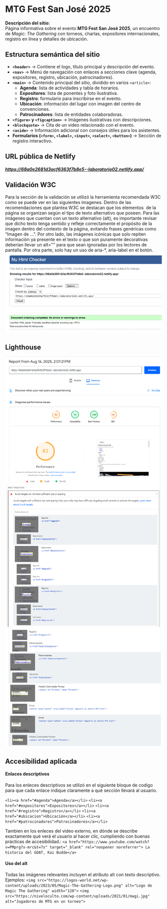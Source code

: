 # MTG Fest San José 2025  

**Descripción del sitio:**  
Página informativa sobre el evento **MTG Fest San José 2025**, un encuentro de *Magic: The Gathering* con torneos, charlas, expositores internacionales, registro en línea y detalles de ubicación.  



## Estructura semántica del sitio  

- **`<header>`** → Contiene el logo, título principal y descripción del evento.  
- **`<nav>`** → Menú de navegación con enlaces a secciones clave (agenda, expositores, registro, ubicación, patrocinadores).  
- **`<main>`** → Contenido principal del sitio, dividido en varios `<article>`:  
  - **Agenda**: lista de actividades y tabla de horarios.  
  - **Expositores**: lista de ponentes y foto ilustrativa.  
  - **Registro**: formulario para inscribirse en el evento.  
  - **Ubicación**: información del lugar con imagen del centro de convenciones.  
  - **Patrocinadores**: lista de entidades colaboradoras.  
- **`<figure>` y `<figcaption>`** → Imágenes ilustrativas con descripciones.  
- **`<blockquote>`** → Cita de un video relacionado con el evento.  
- **`<aside>`** → Información adicional con consejos útiles para los asistentes.  
- **Formularios (`<form>`, `<label>`, `<input>`, `<select>`, `<button>`)** → Sección de registro interactivo.  


## URL pública de Netlify
##### https://68a0e2681d3acf6363f7b8e5--laboratorio02.netlify.app/

## Validación W3C
Para la sección de la validación se utilizó la herramienta recomendada W3C como se puede ver en las siguientes imagenes.
Dentro de las recomendaciones que plantea W3C se destacan que los elementos <img> de la página se organizan según el tipo de texto alternativo que poseen. Para las imágenes que cuentan con un texto alternativo (alt), es importante revisar que dicho texto tenga sentido y refleje correctamente el propósito de la imagen dentro del contexto de la página, evitando frases genéricas como “Imagen de …”. Por otro lado, las imágenes icónicas que solo repiten información ya presente en el texto o que son puramente decorativas deberían llevar un alt="" para que sean ignoradas por los lectores de pantalla.
Por otra parte, solo hay un uso de aria-*, aria-label en el botón.
![PruebaW3X](./prueba.png)


## Lighthouse
![PruebaW3X](./Reporte.png)
![PruebaW3X](./Mejorespracticas.png)
![PruebaW3X](./Mejorespracticas2.png)

## Accesibilidad aplicada
#### Enlaces descriptivos
Para los enleces descriptivos se utilizó en el siguiente bloque de codigo para que cada enlace indique claramente a qué sección llevará al usuario.
 
```<li><a href="#agenda">Agenda</a></li>```
```<li><a href="#expositores">Expositores</a></li>```
```<li><a href="#registro">Registro</a></li>```
```<li><a href="#ubicacion">Ubicación</a></li>```
```<li><a href="#patrocinadores">Patrocinadores</a></li>```

Tambien en los enleces del video externo, en dónde se describe exactamente qué verá el usuario al hacer clic, cumpliendo con buenas prácticas de accesibilidad.:
``` <a href="https://www.youtube.com/watch?v=PMprg7x-mrc&t=7s" target="_blank" rel="noopener noreferrer"> La historia del GOAT, Kai Budde</a> ```
#### Uso del alt
Todas las imágenes relevantes incluyen el atributo alt con texto descriptivo. Ejemplos:
```<img src="https://logos-world.net/wp-content/uploads/2023/05/Magic-The-Gathering-Logo.png" alt="Logo de Magic The Gathering" width="120">```
```<img src="https://niveloculto.com/wp-content/uploads/2021/01/magi.jpg" alt="Jugadores de MTG en un torneo">```
